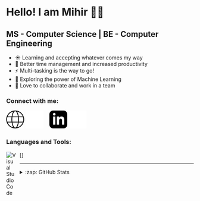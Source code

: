 # Hello! I am Mihir 🙋‍♂️

## MS - Computer Science | BE - Computer Engineering

- ☀️ Learning and accepting whatever comes my way
- 🥅 Better time management and increased productivity
- ⚡ Multi-tasking is the way to go!
- 🎰 Exploring the power of Machine Learning
- 👬 Love to collaborate and work in a team

### Connect with me:

[![website](./img/globe-light.svg)](http://www.mihirbhansali.com#gh-light-mode-only)
[![website](./img/globe-dark.svg)](http://www.mihirbhansali.com#gh-dark-mode-only)
&nbsp;&nbsp;
[![website](./img/linkedin-light.svg)](https://linkedin.com/in/mihirbhansali#gh-light-mode-only)
[![website](./img/linkedin-dark.svg)](https://linkedin.com/in/mihirbhansali#gh-dark-mode-only)
&nbsp;&nbsp;

### Languages and Tools:

[<img align="left" alt="Visual Studio Code" width="26px" src="https://cdn.jsdelivr.net/gh/devicons/devicon/icons/vscode/vscode-original.svg" style="padding-right:10px;" />]

---

<details>
  <summary>:zap: GitHub Stats</summary>

  <img align="left" alt="mihir254's GitHub Stats" src="https://github-readme-stats.vercel.app/api?username=mihir254&show_icons=true&hide_border=false&theme=onedark" />

</details>

[website]: https://www.mihirbhansali.com
[linkedin]: https://linkedin.com/in/mihirbhansali/
